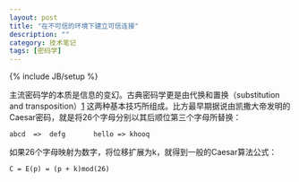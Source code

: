 ```yaml
---
layout: post
title: "在不可信的环境下建立可信连接"
description: ""
category: 技术笔记
tags: [密码学]
---
```

{% include JB/setup %}


主流密码学的本质是信息的变幻。古典密码学更是由代换和置换（substitution and transposition）[1] 这两种基本技巧所组成。比方最早期据说由凯撒大帝发明的Caesar密码，就是将26个字母分别以其后顺位第三个字母所替换：

`abcd  =>  defg       hello => khooq`

如果26个字母映射为数字，将位移扩展为k，就得到一般的Caesar算法公式：

`C = E(p) = (p + k)mod(26)`

[1]: (/assets/cryptography_and_network_security.pdf) "Cryptography and Network Security - Principles and Practice, 2.2: Substitution Techniques. 《密码编码学与网络信息安全》"






